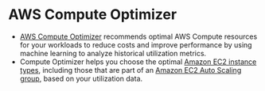 # AWS Compute Optimizer
- [AWS Compute Optimizer](https://aws.amazon.com/compute-optimizer/) recommends optimal AWS Compute resources for your workloads to reduce costs and improve performance by using machine learning to analyze historical utilization metrics.
- Compute Optimizer helps you choose the optimal [Amazon EC2 instance types](../Readme.md), including those that are part of an [Amazon EC2 Auto Scaling group](../AutoScalingGroup/Readme.md), based on your utilization data.